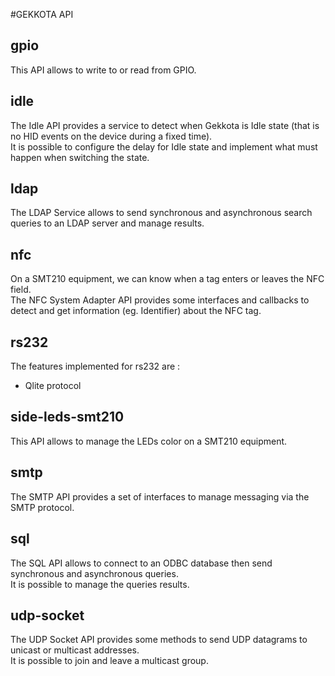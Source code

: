 #GEKKOTA API
## gpio
This API allows to write to or read from GPIO.  

## idle
The Idle API provides a service to detect when Gekkota is Idle state (that is no HID events on the device during a fixed time).  
It is possible to configure the delay for Idle state and implement what must happen when switching the state.  

## ldap
The LDAP Service allows to send synchronous and asynchronous search queries to an LDAP server and manage results.   

## nfc
On a SMT210 equipment, we can know when a tag enters or leaves the NFC field.  
The NFC System Adapter API provides some interfaces and callbacks to detect and get information (eg. Identifier) about the NFC tag.  

## rs232
The features implemented for rs232 are :  

- Qlite protocol

## side-leds-smt210
This API allows to manage the LEDs color on a SMT210 equipment.  

## smtp
The SMTP API provides a set of interfaces to manage messaging via the SMTP protocol.  

## sql
The SQL API allows to connect to an ODBC database then send synchronous and asynchronous queries.  
It is possible to manage the queries results.  

## udp-socket
The UDP Socket API provides some methods to send UDP datagrams to unicast or multicast addresses.   
It is possible to join and leave a multicast group.  

